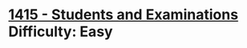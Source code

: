 # [1415 - Students and Examinations](https://leetcode.com/problems/students-and-examinations/) </br> Difficulty: Easy